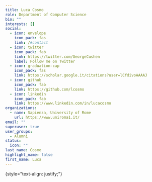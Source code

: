 ```yaml
---
title: Luca Cosmo
role: Department of Computer Science
bio: ""
interests: []
social:
  - icon: envelope
    icon_pack: fas
    link: /#contact
  - icon: twitter
    icon_pack: fab
    link: https://twitter.com/GeorgeCushen
    label: Follow me on Twitter
  - icon: graduation-cap
    icon_pack: fas
    link: https://scholar.google.it/citations?user=lCfdivoAAAAJ
  - icon: github
    icon_pack: fab
    link: https://github.com/lcosmo
  - icon: linkedin
    icon_pack: fab
    link: https://www.linkedin.com/in/lucacosmo
organizations:
  - name: Sapienza, University of Rome
    url: https://www.uniroma1.it/
email: ""
superuser: true
user_groups:
  - Alumni
status:
  icon: ""
last_name: Cosmo
highlight_name: false
first_name: Luca
---
```



{style="text-align: justify;"}
